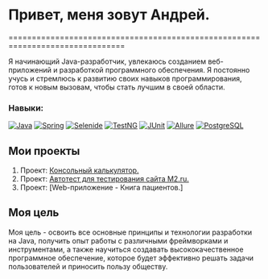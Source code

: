 # Привет, меня зовут Андрей.

===============================================================================

Я начинающий Java-разработчик, увлекаюсь созданием веб-приложений и разработкой 
программного обеспечения. Я постоянно учусь и стремлюсь к развитию своих навыков
программирования, готов к новым вызовам, чтобы стать лучшим в своей области.

### Навыки:
[![Java](https://img.shields.io/badge/JavaCore-blue)](https://www.java.com)
[![Spring](https://img.shields.io/badge/Spring_Framework-brightgreen)](https://spring.io/projects/spring-framework)
[![Selenide](https://img.shields.io/badge/Selenide-yellow)](https://ru.selenide.org/)
[![TestNG](https://img.shields.io/badge/TestNG-green)](https://testng.org/doc/)
[![JUnit](https://img.shields.io/badge/JUnit-red)](https://junit.org/junit5/)
[![Allure](https://img.shields.io/badge/Allure-lightgrey)](https://qameta.io/)
[![PostgreSQL](https://img.shields.io/badge/PostgreSQL-orange)](https://www.postgresql.org/)

## Мои проекты
1. Проект: [Консольный калькулятор.](https://github.com/AndrewLinkov/ConsoleCalculator)
2. Проект: [Автотест для тестирования сайта M2.ru.](https://github.com/AndrewLinkov/M2.ru_AutoTesting)
3. Проект: [Web-приложение - Книга пациентов.]


## Моя цель
Моя цель - освоить все основные принципы и технологии разработки на Java,
получить опыт работы с различными фреймворками и инструментами, а также 
научиться создавать высококачественное программное обеспечение, которое будет
эффективно решать задачи пользователей и приносить пользу обществу.